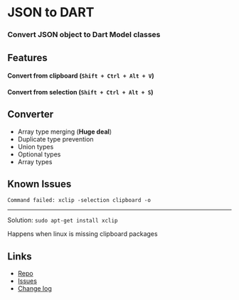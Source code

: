 # JSON to DART

### Convert JSON object to Dart Model classes

## Features

#### Convert from clipboard (`Shift + Ctrl + Alt + V`)

#### Convert from selection (`Shift + Ctrl + Alt + S`)

## Converter

- Array type merging (**Huge deal**)
- Duplicate type prevention
- Union types
- Optional types
- Array types

## Known Issues

`Command failed: xclip -selection clipboard -o`

---

Solution: `sudo apt-get install xclip`

Happens when linux is missing clipboard packages

## Links

- [Repo](https://github.com/hiranthar/Json-to-Dart-Model.git)
- [Issues](https://github.com/hiranthar/Json-to-Dart-Model.git/issues)
- [Change log](https://github.com/hiranthar/Json-to-Dart-Model.git/blob/master/CHANGELOG.md)
